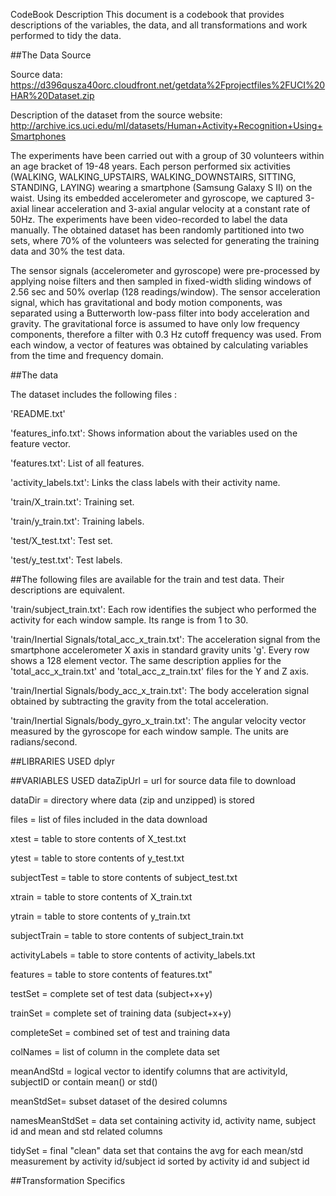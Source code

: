 CodeBook Description
This document is a codebook that provides descriptions of the variables, the data, and all transformations and work performed to tidy the data.



##The Data Source

Source data: https://d396qusza40orc.cloudfront.net/getdata%2Fprojectfiles%2FUCI%20HAR%20Dataset.zip

Description of the dataset from the source website: http://archive.ics.uci.edu/ml/datasets/Human+Activity+Recognition+Using+Smartphones

The experiments have been carried out with a group of 30 volunteers within an age bracket of 19-48 years. Each person performed six activities (WALKING, WALKING_UPSTAIRS, WALKING_DOWNSTAIRS, SITTING, STANDING, LAYING) wearing a smartphone (Samsung Galaxy S II) on the waist. Using its embedded accelerometer and gyroscope, we captured 3-axial linear acceleration and 3-axial angular velocity at a constant rate of 50Hz. The experiments have been video-recorded to label the data manually. The obtained dataset has been randomly partitioned into two sets, where 70% of the volunteers was selected for generating the training data and 30% the test data.

The sensor signals (accelerometer and gyroscope) were pre-processed by applying noise filters and then sampled in fixed-width sliding windows of 2.56 sec and 50% overlap (128 readings/window). The sensor acceleration signal, which has gravitational and body motion components, was separated using a Butterworth low-pass filter into body acceleration and gravity. The gravitational force is assumed to have only low frequency components, therefore a filter with 0.3 Hz cutoff frequency was used. From each window, a vector of features was obtained by calculating variables from the time and frequency domain.

##The data

The dataset includes the following files :

  'README.txt'

  'features_info.txt': Shows information about the variables used on the feature vector.

  'features.txt': List of all features.

  'activity_labels.txt': Links the class labels with their activity name.

  'train/X_train.txt': Training set.

  'train/y_train.txt': Training labels.

  'test/X_test.txt': Test set.

  'test/y_test.txt': Test labels.

##The following files are available for the train and test data. Their descriptions are equivalent.

'train/subject_train.txt': Each row identifies the subject who performed the activity for each window sample. Its range is from 1 to 30.

'train/Inertial Signals/total_acc_x_train.txt': The acceleration signal from the smartphone accelerometer X axis in standard gravity units 'g'. Every row shows a 128 element vector. The same description applies for the 'total_acc_x_train.txt' and 'total_acc_z_train.txt' files for the Y and Z axis.

'train/Inertial Signals/body_acc_x_train.txt': The body acceleration signal obtained by subtracting the gravity from the total acceleration.

'train/Inertial Signals/body_gyro_x_train.txt': The angular velocity vector measured by the gyroscope for each window sample. The units are radians/second.

##LIBRARIES USED
dplyr

##VARIABLES USED
  dataZipUrl = url for source data file to download 
  
  dataDir = directory where data (zip and unzipped) is stored
  
  files = list of files included in the data download

  xtest = table to store contents of X_test.txt

  ytest = table to store contents of y_test.txt

  subjectTest = table to store contents of subject_test.txt

  xtrain = table to store contents of X_train.txt

  ytrain = table to store contents of y_train.txt

  subjectTrain = table to store contents of subject_train.txt

  activityLabels = table to store contents of activity_labels.txt

  features = table to store contents of features.txt"

  testSet = complete set of test data (subject+x+y)

  trainSet = complete set of training data (subject+x+y)

  completeSet = combined set of test and training data

  colNames = list of column in the complete data set

  meanAndStd = logical vector to identify columns that are activityId, subjectID or contain mean() or std() 

  meanStdSet= subset dataset of the desired columns  

  namesMeanStdSet = data set containing activity id, activity name, subject id and mean and std related columns

  tidySet = final "clean" data set that contains the avg for each mean/std measurement by activity id/subject id sorted by activity id and subject id


##Transformation Specifics
